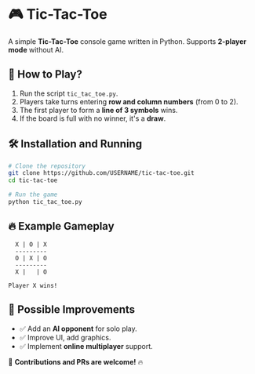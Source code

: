 # 🎮 Tic-Tac-Toe

A simple **Tic-Tac-Toe** console game written in Python. Supports **2-player mode** without AI.

## 📌 How to Play?
1. Run the script `tic_tac_toe.py`.
2. Players take turns entering **row and column numbers** (from 0 to 2).
3. The first player to form a **line of 3 symbols** wins.
4. If the board is full with no winner, it's a **draw**.

## 🛠 Installation and Running
```bash
# Clone the repository
git clone https://github.com/USERNAME/tic-tac-toe.git
cd tic-tac-toe

# Run the game
python tic_tac_toe.py
```

## 🔥 Example Gameplay
```
  X | O | X  
  ---------
  O | X | O  
  ---------
  X |   | O  

Player X wins!
```

## 🚀 Possible Improvements
- ✅ Add an **AI opponent** for solo play.
- ✅ Improve UI, add graphics.
- ✅ Implement **online multiplayer** support.

📢 **Contributions  and PRs are welcome!** 🔥


